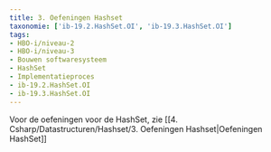```yaml
---
title: 3. Oefeningen Hashset
taxonomie: ['ib-19.2.HashSet.OI', 'ib-19.3.HashSet.OI']
tags:
- HBO-i/niveau-2
- HBO-i/niveau-3
- Bouwen softwaresysteem
- HashSet
- Implementatieproces
- ib-19.2.HashSet.OI
- ib-19.3.HashSet.OI
---
```


Voor de oefeningen voor de HashSet, zie [[4. Csharp/Datastructuren/Hashset/3. Oefeningen Hashset|Oefeningen HashSet]]
